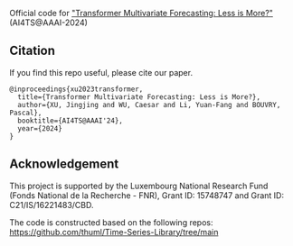 Official code for ["Transformer Multivariate Forecasting: Less is More?"](https://arxiv.org/abs/2401.00230) (AI4TS@AAAI-2024)

## Citation
If you find this repo useful, please cite our paper.
```
@inproceedings{xu2023transformer,
  title={Transformer Multivariate Forecasting: Less is More?},
  author={XU, Jingjing and WU, Caesar and Li, Yuan-Fang and BOUVRY, Pascal},
  booktitle={AI4TS@AAAI'24},
  year={2024}
}
```
## Acknowledgement
This project is supported by the Luxembourg National Research Fund (Fonds National de la Recherche - FNR), Grant ID: 15748747 and Grant ID: C21/IS/16221483/CBD.

The code is constructed based on the following repos: 
https://github.com/thuml/Time-Series-Library/tree/main
